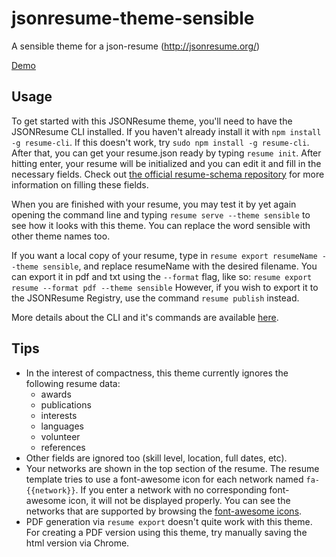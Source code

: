 jsonresume-theme-sensible
========================

A sensible theme for a json-resume (http://jsonresume.org/)

[Demo](http://themes.jsonresume.org/sensible)

## Usage 

To get started with this JSONResume theme, you'll need to have the 
JSONResume CLI installed. If you haven't already install it with 
```npm install -g resume-cli```. If this doesn't work, try 
```sudo npm install -g resume-cli```. After that, you can get your resume.json 
ready by typing ```resume init```. After hitting enter, your resume will be 
initialized and you can edit it and fill in the necessary fields. Check out 
[the official resume-schema repository](https://github.com/jsonresume/resume-schema) 
for more information on filling these fields.

When you are finished with your resume, you may test it by yet again opening the 
command line and typing ```resume serve --theme sensible``` to see how it looks 
with this theme. You can replace the word sensible with other theme names too.

If you want a local copy of your resume, type in 
```resume export resumeName --theme sensible```, and replace resumeName with the 
desired filename. You can export it in pdf and txt using the ```--format``` flag, 
like so:
```resume export resume --format pdf --theme sensible```
However, if you wish to export it to the JSONResume Registry, use the command 
```resume publish``` instead.

More details about the CLI and it's commands are available [here](https://github.com/jsonresume/resume-cli).

## Tips
 * In the interest of compactness, this theme currently ignores the following resume data:
    - awards
    - publications
    - interests
    - languages
    - volunteer
    - references
 * Other fields are ignored too (skill level, location, full dates, etc).
 * Your networks are shown in the top section of the resume. The resume template
    tries to use a font-awesome icon for each network named ```fa-{{network}}```. If 
    you enter a network with no corresponding font-awesome icon, it will not 
    be displayed properly. You can see the networks that are supported by 
    browsing the [font-awesome icons](http://fortawesome.github.io/Font-Awesome/icons/).
 * PDF generation via ```resume export``` doesn't quite work with this theme. For
 creating a PDF version using this theme, try manually saving the html version 
 via Chrome.
